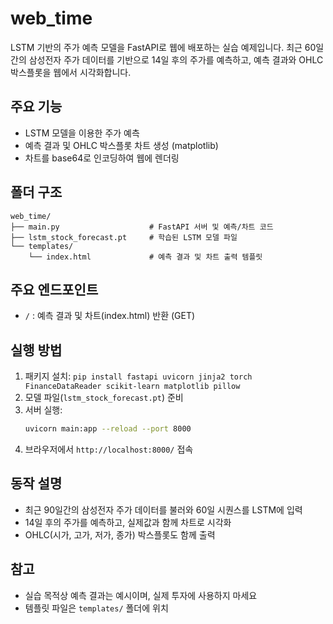 # web_time

LSTM 기반의 주가 예측 모델을 FastAPI로 웹에 배포하는 실습 예제입니다. 최근 60일간의 삼성전자 주가 데이터를 기반으로 14일 후의 주가를 예측하고, 예측 결과와 OHLC 박스플롯을 웹에서 시각화합니다.

## 주요 기능
- LSTM 모델을 이용한 주가 예측
- 예측 결과 및 OHLC 박스플롯 차트 생성 (matplotlib)
- 차트를 base64로 인코딩하여 웹에 렌더링

## 폴더 구조
```
web_time/
├── main.py                    # FastAPI 서버 및 예측/차트 코드
├── lstm_stock_forecast.pt     # 학습된 LSTM 모델 파일
└── templates/
    └── index.html             # 예측 결과 및 차트 출력 템플릿
```

## 주요 엔드포인트
- `/` : 예측 결과 및 차트(index.html) 반환 (GET)

## 실행 방법
1. 패키지 설치: `pip install fastapi uvicorn jinja2 torch FinanceDataReader scikit-learn matplotlib pillow`
2. 모델 파일(`lstm_stock_forecast.pt`) 준비
3. 서버 실행:
   ```bash
   uvicorn main:app --reload --port 8000
   ```
4. 브라우저에서 `http://localhost:8000/` 접속

## 동작 설명
- 최근 90일간의 삼성전자 주가 데이터를 불러와 60일 시퀀스를 LSTM에 입력
- 14일 후의 주가를 예측하고, 실제값과 함께 차트로 시각화
- OHLC(시가, 고가, 저가, 종가) 박스플롯도 함께 출력

## 참고
- 실습 목적상 예측 결과는 예시이며, 실제 투자에 사용하지 마세요
- 템플릿 파일은 `templates/` 폴더에 위치
